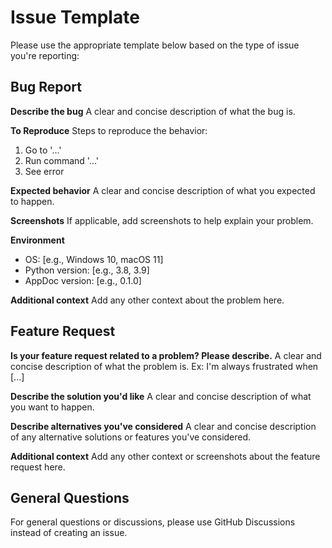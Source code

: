 # Issue Template

Please use the appropriate template below based on the type of issue you're reporting:

## Bug Report

**Describe the bug**
A clear and concise description of what the bug is.

**To Reproduce**
Steps to reproduce the behavior:
1. Go to '...'
2. Run command '...'
3. See error

**Expected behavior**
A clear and concise description of what you expected to happen.

**Screenshots**
If applicable, add screenshots to help explain your problem.

**Environment**
- OS: [e.g., Windows 10, macOS 11]
- Python version: [e.g., 3.8, 3.9]
- AppDoc version: [e.g., 0.1.0]

**Additional context**
Add any other context about the problem here.

## Feature Request

**Is your feature request related to a problem? Please describe.**
A clear and concise description of what the problem is. Ex: I'm always frustrated when [...]

**Describe the solution you'd like**
A clear and concise description of what you want to happen.

**Describe alternatives you've considered**
A clear and concise description of any alternative solutions or features you've considered.

**Additional context**
Add any other context or screenshots about the feature request here.

## General Questions

For general questions or discussions, please use GitHub Discussions instead of creating an issue.
